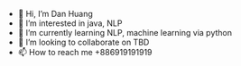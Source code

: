 - 👋 Hi, I’m Dan Huang
- 👀 I’m interested in java, NLP
- 🌱 I’m currently learning NLP, machine learning via python
- 💞️ I’m looking to collaborate on TBD
- 📫 How to reach me +886919191919

<!---
108403556/108403556 is a ✨ special ✨ repository because its `README.md` (this file) appears on your GitHub profile.
You can click the Preview link to take a look at your changes.
--->
